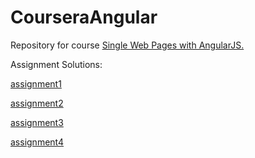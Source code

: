 # CourseraAngular

Repository for course [Single Web Pages with AngularJS.](https://www.coursera.org/learn/single-page-web-apps-with-angularjs)

Assignment Solutions:

[assignment1](https://ofmorenor.github.io/Single-Web-Pages-with-AngularJS--COURSERA-assignments/assignments-solutions/module1-solution/)

[assignment2](https://ofmorenor.github.io/Single-Web-Pages-with-AngularJS--COURSERA-assignments/assignments-solutions/module2-solution/)

[assignment3](https://ofmorenor.github.io/Single-Web-Pages-with-AngularJS--COURSERA-assignments/assignments-solutions/module3-solution/)

[assignment4](https://ofmorenor.github.io/Single-Web-Pages-with-AngularJS--COURSERA-assignments/assignments-solutions/module4-solution/)
